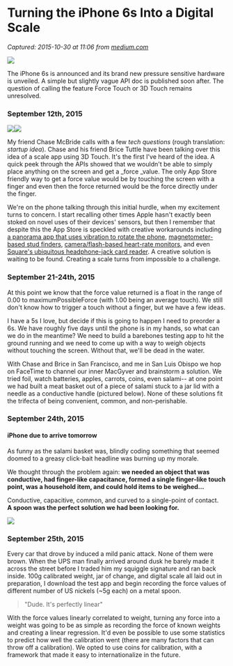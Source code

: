# Turning the iPhone 6s Into a Digital Scale

_Captured: 2015-10-30 at 11:06 from [medium.com](https://medium.com/swlh/turning-the-iphone-6s-into-a-digital-scale-f2197dc2b6e7#.5cspvc8cj)_

![](https://d262ilb51hltx0.cloudfront.net/max/800/1*3piiaM6_gCaBeyovLHhS9A.gif)

The iPhone 6s is announced and its brand new pressure sensitive hardware is unveiled. A simple but slightly vague API doc is published soon after. The question of calling the feature Force Touch or 3D Touch remains unresolved.

### September 12th, 2015

![](https://d262ilb51hltx0.cloudfront.net/freeze/max/30/1*ZDAey6AFQo9Eq-mSk9_VxA.png?q=20)![](https://d262ilb51hltx0.cloudfront.net/max/800/1*ZDAey6AFQo9Eq-mSk9_VxA.png)

My friend Chase McBride calls with a few _tech questions_ (rough translation: _startup idea_). Chase and his friend Brice Tuttle have been talking over this idea of a scale app using 3D Touch. It's the first I've heard of the idea. A quick peek through the APIs showed that we wouldn't be able to simply place anything on the screen and get a _force _value. The only App Store friendly way to get a force value would be by touching the screen with a finger and even then the force returned would be the force directly under the finger.

We're on the phone talking through this initial hurdle, when my excitement turns to concern. I start recalling other times Apple hasn't exactly been stoked on novel uses of their devices' sensors, but then I remember that despite this the App Store is speckled with creative workarounds including [a panorama app that uses vibration to rotate the phone](https://www.youtube.com/watch?v=tTMxyNyTsAY), [magnetometer-based stud finders](https://www.youtube.com/watch?v=3DYbELuz36g), [camera/flash-based heart-rate monitors](https://www.youtube.com/watch?v=bnw4_b1Rbz4), and even [Square's ubiquitous headphone-jack card reader](https://squareup.com/reader). A creative solution is waiting to be found. Creating a scale turns from impossible to a challenge.

### September 21-24th, 2015

At this point we know that the force value returned is a float in the range of 0.00 to maximumPossibleForce (with 1.00 being an average touch). We still don't know how to trigger a touch without a finger, but we have a few ideas.

I have a 5s I love, but decide if this is going to happen I need to preorder a 6s. We have roughly five days until the phone is in my hands, so what can we do in the meantime? We need to build a barebones testing app to hit the ground running and we need to come up with a way to weigh objects without touching the screen. Without that, we'll be dead in the water.

With Chase and Brice in San Francisco, and me in San Luis Obispo we hop on FaceTime to channel our inner MacGyver and brainstorm a solution. We tried foil, watch batteries, apples, carrots, coins, even salami-- at one point we had built a meat basket out of a piece of salami stuck to a jar lid with a needle as a conductive handle (pictured below). None of these solutions fit the trifecta of being convenient, common, and non-perishable.

### September 24th, 2015

#### iPhone due to arrive tomorrow

As funny as the salami basket was, blindly coding something that seemed doomed to a greasy click-bait headline was burning up my morale.

We thought through the problem again: **we needed an object that was conductive, had finger-like capacitance, formed a single finger-like touch point, was a household item, and could hold items to be weighed…**

Conductive, capacitive, common, and curved to a single-point of contact.  
**A spoon was the perfect solution we had been looking for.**

![](https://d262ilb51hltx0.cloudfront.net/max/600/1*wuHz95IHAUQQ_TLFYtko2Q.png)

### September 25th, 2015

Every car that drove by induced a mild panic attack. None of them were brown. When the UPS man finally arrived around dusk he barely made it across the street before I traded him my squiggle signature and ran back inside. 100g calibrated weight, jar of change, and digital scale all laid out in preparation, I download the test app and begin recording the force values of different number of US nickels (~5g each) on a metal spoon.

> "Dude. It's perfectly linear"

With the force values linearly correlated to weight, turning any force into a weight was going to be as simple as recording the force of known weights and creating a linear regression. It'd even be possible to use some statistics to predict how well the calibration went (there are many factors that can throw off a calibration). We opted to use coins for calibration, with a framework that made it easy to internationalize in the future.
